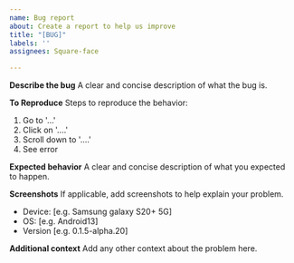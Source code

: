 ```yaml
---
name: Bug report
about: Create a report to help us improve
title: "[BUG]"
labels: ''
assignees: Square-face

---
```


**Describe the bug**
A clear and concise description of what the bug is.

**To Reproduce**
Steps to reproduce the behavior:
1. Go to '...'
2. Click on '....'
3. Scroll down to '....'
4. See error

**Expected behavior**
A clear and concise description of what you expected to happen.

**Screenshots**
If applicable, add screenshots to help explain your problem.

 - Device: [e.g. Samsung galaxy S20+ 5G]
 - OS: [e.g. Android13]
 - Version [e.g. 0.1.5-alpha.20]

**Additional context**
Add any other context about the problem here.
